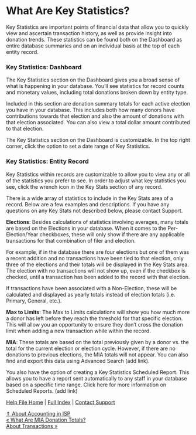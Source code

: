  What Are Key Statistics?
==========

Key Statistics are important points of financial data that allow you to quickly view and ascertain transaction history, as well as provide insight into donation trends. These statistics can be found both on the Dashboard as entire database summaries and on an individual basis at the top of each entity record.

### Key Statistics: Dashboard ###

The Key Statistics section on the Dashboard gives you a broad sense of what is happening in your database. You’ll see statistics for record counts and monetary values, including total donations broken down by entity type.

Included in this section are donation summary totals for each active election you have in your database. This includes both how many donors have contributions towards that election and also the amount of donations with that election associated. You can also view a total dollar amount contributed to that election.

The Key Statistics section on the Dashboard is customizable. In the top right corner, click the option to set a date range of Key Statistics.

### Key Statistics: Entity Record ###

Key Statistics within records are customizable to allow you to view any or all of the statistics you prefer to see. In order to adjust what key statistics you see, click the wrench icon in the Key Stats section of any record.

There is a wide array of statistics to include in the Key Stats area of a record. Below are a few examples and descriptions. If you have any questions on any Key Stats not described below, please contact Support.

**Elections**: Besides calculations of statistics involving averages, many totals are based on the Elections in your database. When it comes to the Per-Election/Year checkboxes, these will only show if there are any applicable transactions for that combination of filer and election.

For example, if in the database there are four elections but one of them was a recent addition and no transactions have been tied to that election, only three of the elections and their totals will be displayed in the Key Stats area. The election with no transactions will not show up, even if the checkbox is checked, until a transaction has been added to the record with that election.

If transactions have been associated with a Non-Election, these will be calculated and displayed as yearly totals instead of election totals (i.e. Primary, General, etc.).

**Max to Limits**: The Max to Limits calculations will show you how much more a donor has left before they reach the threshold for that specific election. This will allow you an opportunity to ensure they don’t cross the donation limit when adding a new transaction while within the record.

**MIA**: These totals are based on the total previously given by a donor vs. the total for the current election or election cycle. However, if there are no donations to previous elections, the MIA totals will not appear. You can also find and export this data using Advanced Search (add link).

 You also have the option of creating a Key Statistics Scheduled Report. This allows you to have a report sent automatically to any staff in your database based on a specific time range. Click here for more information on Scheduled Reports. (add link)

[Help File Home](/help/) | [Full Index](/Help-File-Directory/) | [Contact Support](mailto:support@ISPolitical.com)

[⇑ About Accounting in ISP](/About-Accounting-in-ISP)  
[« What Are MIA Donation Totals?](/What-Are-MIA-Donation-Totals)  
[About Transactions »](/About-Transactions)